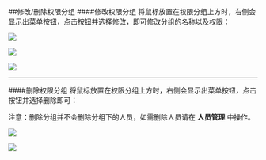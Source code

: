 ##修改/删除权限分组
####修改权限分组
将鼠标放置在权限分组上方时，右侧会显示出菜单按钮，点击按钮并选择修改，即可修改分组的名称以及权限：

![](http://data.eolinker.com/course/s8HyBhXdc7f0f0a05bff19aabce86a3273b17b6969a5919)

![](http://data.eolinker.com/course/uMMThWg267def9a41b7f97b8387dd5ec551625953e6a8d0)

![](http://data.eolinker.com/course/kpTt3bH881c78b1faa0454c2be12e32a99244af6a74b56c)

---

####删除权限分组
将鼠标放置在权限分组上方时，右侧会显示出菜单按钮，点击按钮并选择删除即可：

注意：删除分组并不会删除分组下的人员，如需删除人员请在 **人员管理** 中操作。

![](http://data.eolinker.com/course/s8HyBhXdc7f0f0a05bff19aabce86a3273b17b6969a5919)

![](http://data.eolinker.com/course/k9bphDJ30368505042bc3f544641c1d18a650489861fb0e)